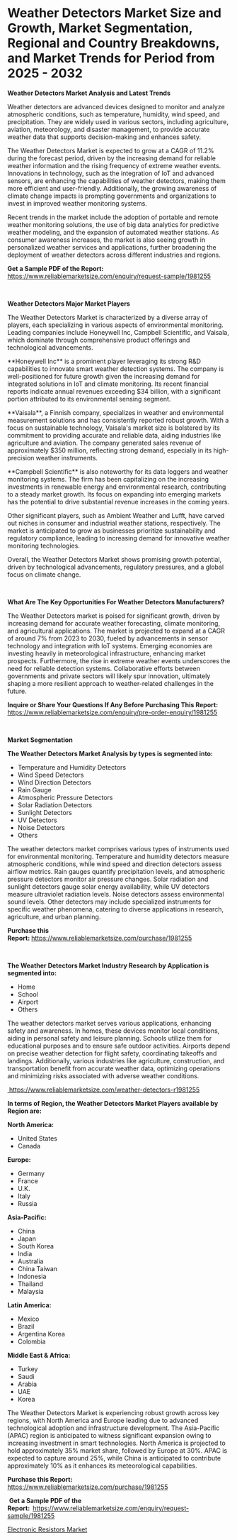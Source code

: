 <p><h1>Weather Detectors Market Size and Growth, Market Segmentation, Regional and Country Breakdowns, and Market Trends for Period from 2025 -  2032</h1></p><p><strong>Weather Detectors Market Analysis and Latest Trends</strong></p>
<p><p>Weather detectors are advanced devices designed to monitor and analyze atmospheric conditions, such as temperature, humidity, wind speed, and precipitation. They are widely used in various sectors, including agriculture, aviation, meteorology, and disaster management, to provide accurate weather data that supports decision-making and enhances safety.</p><p>The Weather Detectors Market is expected to grow at a CAGR of 11.2% during the forecast period, driven by the increasing demand for reliable weather information and the rising frequency of extreme weather events. Innovations in technology, such as the integration of IoT and advanced sensors, are enhancing the capabilities of weather detectors, making them more efficient and user-friendly. Additionally, the growing awareness of climate change impacts is prompting governments and organizations to invest in improved weather monitoring systems.</p><p>Recent trends in the market include the adoption of portable and remote weather monitoring solutions, the use of big data analytics for predictive weather modeling, and the expansion of automated weather stations. As consumer awareness increases, the market is also seeing growth in personalized weather services and applications, further broadening the deployment of weather detectors across different industries and regions.</p></p>
<p><strong>Get a Sample PDF of the Report:&nbsp;</strong> <a href="https://www.reliablemarketsize.com/enquiry/request-sample/1981255?utm_campaign=2289&utm_medium=2&utm_source=Github&utm_content=ia&utm_term=11022025&utm_id=weather-detectors">https://www.reliablemarketsize.com/enquiry/request-sample/1981255</a></p>
<p>&nbsp;</p>
<p><strong>Weather Detectors Major Market Players</strong></p>
<p><p>The Weather Detectors Market is characterized by a diverse array of players, each specializing in various aspects of environmental monitoring. Leading companies include Honeywell Inc, Campbell Scientific, and Vaisala, which dominate through comprehensive product offerings and technological advancements.</p><p>**Honeywell Inc** is a prominent player leveraging its strong R&D capabilities to innovate smart weather detection systems. The company is well-positioned for future growth given the increasing demand for integrated solutions in IoT and climate monitoring. Its recent financial reports indicate annual revenues exceeding $34 billion, with a significant portion attributed to its environmental sensing segment.</p><p>**Vaisala**, a Finnish company, specializes in weather and environmental measurement solutions and has consistently reported robust growth. With a focus on sustainable technology, Vaisala's market size is bolstered by its commitment to providing accurate and reliable data, aiding industries like agriculture and aviation. The company generated sales revenue of approximately $350 million, reflecting strong demand, especially in its high-precision weather instruments.</p><p>**Campbell Scientific** is also noteworthy for its data loggers and weather monitoring systems. The firm has been capitalizing on the increasing investments in renewable energy and environmental research, contributing to a steady market growth. Its focus on expanding into emerging markets has the potential to drive substantial revenue increases in the coming years.</p><p>Other significant players, such as Ambient Weather and Lufft, have carved out niches in consumer and industrial weather stations, respectively. The market is anticipated to grow as businesses prioritize sustainability and regulatory compliance, leading to increasing demand for innovative weather monitoring technologies.</p><p>Overall, the Weather Detectors Market shows promising growth potential, driven by technological advancements, regulatory pressures, and a global focus on climate change.</p></p>
<p>&nbsp;</p>
<p><strong>What Are The Key Opportunities For Weather Detectors Manufacturers?</strong></p>
<p><p>The Weather Detectors market is poised for significant growth, driven by increasing demand for accurate weather forecasting, climate monitoring, and agricultural applications. The market is projected to expand at a CAGR of around 7% from 2023 to 2030, fueled by advancements in sensor technology and integration with IoT systems. Emerging economies are investing heavily in meteorological infrastructure, enhancing market prospects. Furthermore, the rise in extreme weather events underscores the need for reliable detection systems. Collaborative efforts between governments and private sectors will likely spur innovation, ultimately shaping a more resilient approach to weather-related challenges in the future.</p></p>
<p><strong>Inquire or Share Your Questions If Any Before Purchasing This Report:</strong> <a href="https://www.reliablemarketsize.com/enquiry/pre-order-enquiry/1981255?utm_campaign=2289&utm_medium=2&utm_source=Github&utm_content=ia&utm_term=11022025&utm_id=weather-detectors">https://www.reliablemarketsize.com/enquiry/pre-order-enquiry/1981255</a></p>
<p>&nbsp;</p>
<p><strong>Market Segmentation</strong></p>
<p><strong>The Weather Detectors Market Analysis by types is segmented into:</strong></p>
<p><ul><li>Temperature and Humidity Detectors</li><li>Wind Speed Detectors</li><li>Wind Direction Detectors</li><li>Rain Gauge</li><li>Atmospheric Pressure Detectors</li><li>Solar Radiation Detectors</li><li>Sunlight Detectors</li><li>UV Detectors</li><li>Noise Detectors</li><li>Others</li></ul></p>
<p><p>The weather detectors market comprises various types of instruments used for environmental monitoring. Temperature and humidity detectors measure atmospheric conditions, while wind speed and direction detectors assess airflow metrics. Rain gauges quantify precipitation levels, and atmospheric pressure detectors monitor air pressure changes. Solar radiation and sunlight detectors gauge solar energy availability, while UV detectors measure ultraviolet radiation levels. Noise detectors assess environmental sound levels. Other detectors may include specialized instruments for specific weather phenomena, catering to diverse applications in research, agriculture, and urban planning.</p></p>
<p><strong>Purchase this Report:&nbsp;</strong><a href="https://www.reliablemarketsize.com/purchase/1981255?utm_campaign=2289&utm_medium=2&utm_source=Github&utm_content=ia&utm_term=11022025&utm_id=weather-detectors">https://www.reliablemarketsize.com/purchase/1981255</a></p>
<p>&nbsp;</p>
<p><strong>The Weather Detectors Market Industry Research by Application is segmented into:</strong></p>
<p><ul><li>Home</li><li>School</li><li>Airport</li><li>Others</li></ul></p>
<p><p>The weather detectors market serves various applications, enhancing safety and awareness. In homes, these devices monitor local conditions, aiding in personal safety and leisure planning. Schools utilize them for educational purposes and to ensure safe outdoor activities. Airports depend on precise weather detection for flight safety, coordinating takeoffs and landings. Additionally, various industries like agriculture, construction, and transportation benefit from accurate weather data, optimizing operations and minimizing risks associated with adverse weather conditions.</p></p>
<p><a href="https://www.reliablemarketsize.com/weather-detectors-r1981255?utm_campaign=2289&utm_medium=2&utm_source=Github&utm_content=ia&utm_term=11022025&utm_id=weather-detectors">&nbsp;https://www.reliablemarketsize.com/weather-detectors-r1981255</a></p>
<p><strong>In terms of Region, the Weather Detectors Market Players available by Region are:</strong></p>
<p>
    <p> <strong> North America: </strong>
        <ul>
            <li>United States</li>
            <li>Canada</li>
        </ul>
        </p> 
    <p> <strong> Europe: </strong>
        <ul>
            <li>Germany</li>
            <li>France</li>
            <li>U.K.</li>
            <li>Italy</li>
            <li>Russia</li>
        </ul>
        </p> 
    <p> <strong> Asia-Pacific: </strong>
        <ul>
            <li>China</li>
            <li>Japan</li>
            <li>South Korea</li>
            <li>India</li>
            <li>Australia</li>
            <li>China Taiwan</li>
            <li>Indonesia</li>
            <li>Thailand</li>
            <li>Malaysia</li>
        </ul>
        </p> 
    <p> <strong> Latin America: </strong>
        <ul>
            <li>Mexico</li>
            <li>Brazil</li>
            <li>Argentina Korea</li>
            <li>Colombia</li>
        </ul>
        </p> 
    <p> <strong> Middle East & Africa: </strong>
        <ul>
            <li>Turkey</li>
            <li>Saudi</li>
            <li>Arabia</li>
            <li>UAE</li>
            <li>Korea</li>
        </ul>
    </p>
    </p>
<p><p>The Weather Detectors Market is experiencing robust growth across key regions, with North America and Europe leading due to advanced technological adoption and infrastructure development. The Asia-Pacific (APAC) region is anticipated to witness significant expansion owing to increasing investment in smart technologies. North America is projected to hold approximately 35% market share, followed by Europe at 30%. APAC is expected to capture around 25%, while China is anticipated to contribute approximately 10% as it enhances its meteorological capabilities.</p></p>
<p><strong>Purchase this Report: </strong><a href="https://www.reliablemarketsize.com/purchase/1981255?utm_campaign=2289&utm_medium=2&utm_source=Github&utm_content=ia&utm_term=11022025&utm_id=weather-detectors">https://www.reliablemarketsize.com/purchase/1981255</a></p>
<p>&nbsp;<strong>Get a Sample PDF of the Report:&nbsp;&nbsp;</strong><a href="https://www.reliablemarketsize.com/enquiry/request-sample/1981255?utm_campaign=2289&utm_medium=2&utm_source=Github&utm_content=ia&utm_term=11022025&utm_id=weather-detectors">https://www.reliablemarketsize.com/enquiry/request-sample/1981255</a></p>
<p><strong></strong></p>
<p><p><a href="https://github.com/norbeludie83/Market-Research-Report-List-1/blob/main/electronic-resistors-market.md?utm_campaign=2289&utm_medium=2&utm_source=Github&utm_content=ia&utm_term=11022025&utm_id=weather-detectors">Electronic Resistors Market</a></p></p>